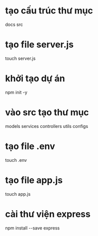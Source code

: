 # tạo cấu trúc thư mục
docs 
src 

# tạo file server.js
touch server.js

# khởi tạo dự án 
npm init -y 

# vào src tạo thư mục
models
services
controllers
utils
configs

# tạo file .env
touch .env

# tạo file app.js
touch app.js

# cài thư viện express
npm install --save express



